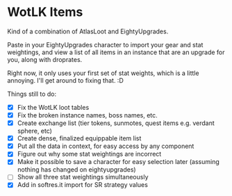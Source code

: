 # WotLK Items

Kind of a combination of AtlasLoot and EightyUpgrades.

Paste in your EightyUpgrades character to import your gear and stat weightings, and view a list of all items in an instance that are an upgrade for you, along with droprates.

Right now, it only uses your first set of stat weights, which is a little annoying. I'll get around to fixing that. :D

Things still to do:

-   [x] Fix the WotLK loot tables
-   [x] Fix the broken instance names, boss names, etc.
-   [x] Create exchange list (tier tokens, sunmotes, quest items e.g. verdant sphere, etc)
-   [x] Create dense, finalized equippable item list
-   [x] Put all the data in context, for easy access by any component
-   [x] Figure out why some stat weightings are incorrect
-   [x] Make it possible to save a character for easy selection later (assuming nothing has changed on eightyupgrades)
-   [ ] Show all three stat weightings simultaneously
-   [x] Add in softres.it import for SR strategy values
